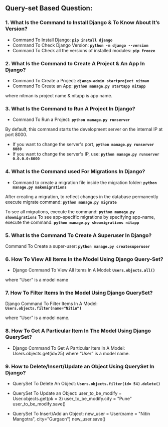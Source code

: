 
## Query-set Based Question:

### 1. What Is the Command to Install Django & To Know About It’s Version?

- Command To Install Django: **`pip install django`**
- Command To Check Django Version: **`python -m django --version`**
- Command To Check all the versions of installed modules: **`pip freeze`**

  
### 2. What Is the Command to Create A Project & An App In Django?

- Command To Create a Project: **`django-admin startproject nitman`**
- Command To Create an App: **`python manage.py startapp nitapp`**

where nitman is project name & nitapp is app name.

### 3. What Is the Command to Run A Project In Django?

- Command To Run a Project: **`python manage.py runserver`**

By default, this command starts the development server on the internal IP at port 8000.
- If you want to change the server's port, **`python manage.py runserver 8080`**
- If you want to change the server's IP, use: **`python manage.py runserver 0.0.0.0:8000`**

### 4. What Is the Command used For Migrations In Django?

- Command to create a migration file inside the migration folder:
**`python manage.py makemigrations`**

After creating a migration, to reflect changes in the database permanently execute migrate command: **`python manage.py migrate`**

To see all migrations, execute the command: **`python manage.py showmigrations`**
To see app-specific migrations by specifying app-name, execute the command:
**`python manage.py showmigrations nitapp`**

  
### 5. What Is the Command To Create A Superuser In Django?

Command To Create a super-user: **`python manage.py createsuperuser`**

### 6. How To View All Items In the Model Using Django Query-Set?

- Django Command To View All Items In A Model: **`Users.objects.all()`**

where “User” is a model name

### 7. How To Filter Items In the Model Using Django QuerySet?

Django Command To Filter Items In A Model: **`Users.objects.filter(name="Nitin")`**

where “User” is a model name.


### 8. How To Get A Particular Item In The Model Using Django QuerySet?

- Django Command To Get A Particular Item In A Model: Users.objects.get(id=25)
where “User” is a model name.  

### 9. How to Delete/Insert/Update an Object Using QuerySet In Django?

- QuerySet To Delete An Object: **`Users.objects.filter(id= 54).delete()`**
- QuerySet To Update an Object:
user_to_be_modify = User.objects.get(pk = 3)
user_to_be_modify.city = "Pune"
user_to_be_modify.save()

- QuerySet To Insert/Add an Object:
new_user = User(name = "Nitin Mangotra", city="Gurgaon")
new_user.save()

